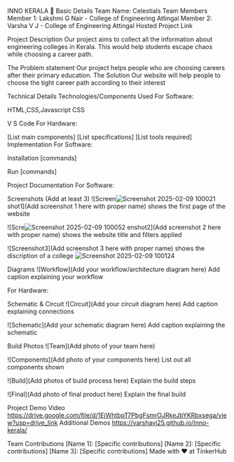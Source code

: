 INNO KERALA 🎯
Basic Details
Team Name: Celestials
Team Members
Member 1: Lakshmi G Nair - College of Engineering Attingal
Member 2: Varsha V J - College of Engineering Attingal
Hosted Project Link


Project Description
Our project aims to collect all the information about engineering colleges in Kerala. This would help students escape chaos while choosing a career path.

The Problem statement
Our project helps people who are choosing careers after their primary education.
The Solution
Our website will help people to choose the tight career path according to their interest

Technical Details
Technologies/Components Used
For Software:

HTML,CSS,Javascript
CSS

V S Code
For Hardware:

[List main components]
[List specifications]
[List tools required]
Implementation
For Software:

Installation
[commands]

Run
[commands]

Project Documentation
For Software:

Screenshots (Add at least 3)
![Screen![Screenshot 2025-02-09 100021](https://github.com/user-attachments/assets/a42b3e06-c547-461b-8fd0-6a3025bbedba)
shot1](Add screenshot 1 here with proper name) shows the first page of the website

![Scre![Screenshot 2025-02-09 100052](https://github.com/user-attachments/assets/8e4cc7e3-0522-4f1c-a952-4c05ba7c297c)
enshot2](Add screenshot 2 here with proper name) shows the website title and filters applied

![Screenshot3](Add screenshot 3 here with proper name) shows the discription of a college
![Screenshot 2025-02-09 100124](https://github.com/user-attachments/assets/acb29004-a768-48ae-ae11-684ddedbbba4)

Diagrams
![Workflow](Add your workflow/architecture diagram here) Add caption explaining your workflow

For Hardware:

Schematic & Circuit
![Circuit](Add your circuit diagram here) Add caption explaining connections

![Schematic](Add your schematic diagram here) Add caption explaining the schematic

Build Photos
![Team](Add photo of your team here)

![Components](Add photo of your components here) List out all components shown

![Build](Add photos of build process here) Explain the build steps

![Final](Add photo of final product here) Explain the final build

Project Demo
Video
https://drive.google.com/file/d/1EjWhtbpT7PbgFsmrOJRkeJbYKRbxsega/view?usp=drive_link
Additional Demos
https://varshavj25.github.io/Inno-kerala/

Team Contributions
[Name 1]: [Specific contributions]
[Name 2]: [Specific contributions]
[Name 3]: [Specific contributions]
Made with ❤️ at TinkerHub
